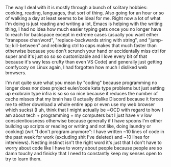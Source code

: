 The way I deal with it is mostly through a bunch of solitary hobbies: cooking, reading, languages, that sort of thing. Also going for an hour or so of walking a day at least seems to be ideal for me. Right now a lot of what I'm doing is just reading and writing a lot, Emacs is helping with the writing thing, I had no idea how much easier typing gets once you no longer have to reach for backspace except in extreme cases (usually you want either "transpose char/word", "replace-backwards string with string", and "jump-to; kill-between" and rebinding ctrl to caps makes that much faster than otherwise because you don't scrunch your hand or accidentally miss ctrl for super and it's just so so so customizable and I love every bit of that because it's way less crufty than even VS Code) and generally just getting comfycozy on Linux again, I had forgotten how much I disliked web browsers. 

I'm not quite sure what you mean by "coding" because programming no longer does nor does project euler/code kata type problems but just setting up exobrain type infra is so so so nice because it reduces the number of cache misses that my brain has (I actually dislike Discord because it forces me to either download a whole entire app or even use my web browser which sucks) (I uh, think that I might actually be ~OCD with regard to how I am about tech + programming + my computers but I just have v v low conscientiousness otherwise because generally if I have spoons I'm either building up scripts or reading or writing and not like, doing laundry or cooking) (wrt "I don't program anymore": I have written ~10 lines of code in the past week for work (excluding shit I've deleted) and ~10 lines for interviews). Nesting instinct isn't the right word it's just that I don't have to worry about code like I have to worry about people because people are so damn touchy and finicky that I need to constantly keep my senses open to try to learn them.